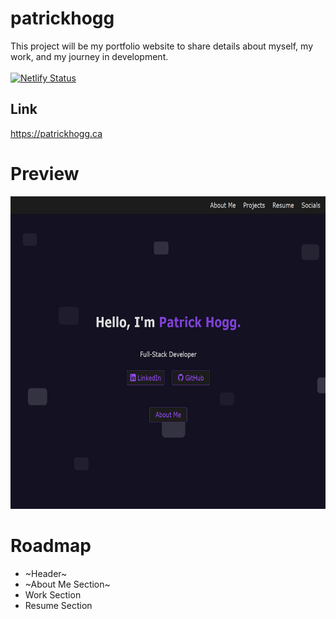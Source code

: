 # patrickhogg
This project will be my portfolio website to share details about myself, my work, and my journey in development.
<br>
<br>
[![Netlify Status](https://api.netlify.com/api/v1/badges/35510417-fd8d-4096-960c-2d30e43ece25/deploy-status)](https://app.netlify.com/sites/patrickhogg/deploys)

## Link
https://patrickhogg.ca

# Preview
<img style="width: 800px; height: 500px;" src="images/previews/Website Snapshot.png" alt="screenshot of my website">

# Roadmap
- ~Header~
- ~About Me Section~
- Work Section
- Resume Section
